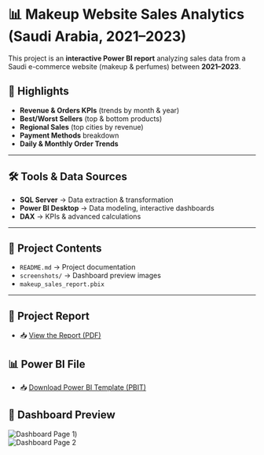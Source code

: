 # 📊 Makeup Website Sales Analytics (Saudi Arabia, 2021–2023)

This project is an **interactive Power BI report** analyzing sales data from a Saudi e-commerce website (makeup & perfumes) between **2021–2023**.  

## 🔎 Highlights
- **Revenue & Orders KPIs** (trends by month & year)  
- **Best/Worst Sellers** (top & bottom products)  
- **Regional Sales** (top cities by revenue)  
- **Payment Methods** breakdown  
- **Daily & Monthly Order Trends**

---
  
## 🛠️ Tools & Data Sources
- **SQL Server** → Data extraction & transformation  
- **Power BI Desktop** → Data modeling, interactive dashboards  
- **DAX** → KPIs & advanced calculations    

---

## 📂 Project Contents
- `README.md` → Project documentation  
- `screenshots/` → Dashboard preview images  
- `makeup_sales_report.pbix` 

---

## 📑 Project Report
- 📥 [View the Report (PDF)](./Makeup%20website%20in%20Saudi%20Arabia.pdf)  

## 📊 Power BI File
- 📥 [Download Power BI Template (PBIT)](./Makeup%20website%20in%20Saudi%20Arabia.pbit)  


## 📸 Dashboard Preview
![Dashboard Page 1](https://github.com/user-attachments/assets/5cec0436-e8d7-4692-9db7-0f0ceb85d55d))  
![Dashboard Page 2](https://github.com/user-attachments/assets/934ef8e8-e5c4-4eed-94fd-0517ff6e00f1)



